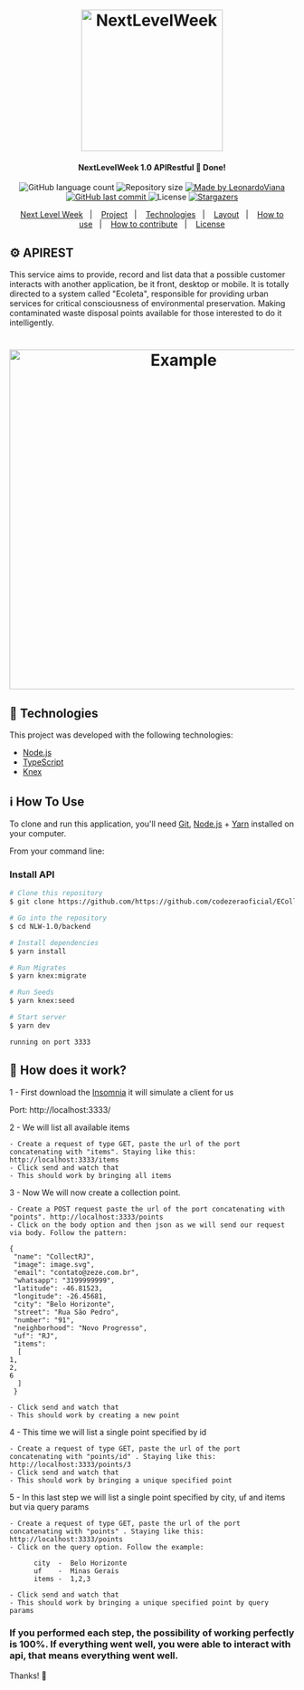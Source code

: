 
<h1 align="center">
    <img alt="NextLevelWeek" title="#NextLevelWeek" src="https://upload.wikimedia.org/wikipedia/commons/thumb/d/d9/Node.js_logo.svg/1200px-Node.js_logo.svg.png" width="250px" />
</h1>

<h4 align="center"> 
	 NextLevelWeek 1.0 APIRestful 🚀 Done! 
</h4>
<p align="center">
  <img alt="GitHub language count" src="https://img.shields.io/github/languages/count/codezeraoficial/ECollect?color=%2304D361">

  <img alt="Repository size" src="https://img.shields.io/github/repo-size/codezeraoficial/ECollect">
	
  <a href="https://www.linkedin.com/in/leonardo-rviana/">
    <img alt="Made by LeonardoViana" src="https://img.shields.io/badge/made%20by-LeonardoViana-%2304D361">
  </a>

  <a href="https://github.com/codezeraoficial/ECollect/commits/master">
    <img alt="GitHub last commit" src="https://img.shields.io/github/last-commit/codezeraoficial/ECollect">
  </a>

  <img alt="License" src="https://img.shields.io/badge/license-MIT-brightgreen">
   <a href="https://github.com/codezeraoficial/ECollect/stargazers">
    <img alt="Stargazers" src="https://img.shields.io/github/stars/codezeraoficial/ECollect?style=social">
  </a>
</p>

<p align="center">
  <a href="#-nlw">Next Level Week</a>&nbsp;&nbsp;&nbsp;|&nbsp;&nbsp;&nbsp;
  <a href="#-project">Project</a>&nbsp;&nbsp;&nbsp;|&nbsp;&nbsp;&nbsp;
  <a href="#rocket-Technologies">Technologies</a>&nbsp;&nbsp;&nbsp;|&nbsp;&nbsp;&nbsp;
  <a href="#-layout">Layout</a>&nbsp;&nbsp;&nbsp;|&nbsp;&nbsp;&nbsp;
  <a href="#-how-to-use">How to use</a>&nbsp;&nbsp;&nbsp;|&nbsp;&nbsp;&nbsp;
  <a href="#-how-to-contribute">How to contribute</a>&nbsp;&nbsp;&nbsp;|&nbsp;&nbsp;&nbsp;
  <a href="#memo-license">License</a>
</p>



## :gear: APIREST

This service aims to provide, record and list data that a possible customer interacts with another application, be it front, desktop or mobile.
It is totally directed to a system called "Ecoleta", responsible for providing urban services for critical consciousness of environmental preservation. Making contaminated waste disposal points available for those interested to do it intelligently.

<h1 align="center">
    <img alt="Example" title="Example" src="https://peerbits-wpengine.netdna-ssl.com/wp-content/uploads/2019/10/rest-api-code-main.png" width="600px" />
</h1>


## :rocket: Technologies

This project was developed with the following technologies:

- [Node.js][nodejs]
- [TypeScript][typescript]
- [Knex][knex]



## :information_source: How To Use

To clone and run this application, you'll need [Git](https://git-scm.com), [Node.js][nodejs] + [Yarn][yarn] installed on your computer.

From your command line:

### Install API 

```bash
# Clone this repository
$ git clone https://github.com/https://github.com/codezeraoficial/ECollect.git

# Go into the repository
$ cd NLW-1.0/backend

# Install dependencies
$ yarn install

# Run Migrates
$ yarn knex:migrate

# Run Seeds
$ yarn knex:seed

# Start server
$ yarn dev

running on port 3333
```

## :battery: How does it work? 


1 - First download the [Insomnia][insomnia] it will simulate a client for us

Port: http://localhost:3333/


2 -  We will list all available items

    - Create a request of type GET, paste the url of the port concatenating with "items". Staying like this: http://localhost:3333/items
    - Click send and watch that
    - This should work by bringing all items

3 - Now We will now create a collection point.

    - Create a POST request paste the url of the port concatenating with "points". http://localhost:3333/points
    - Click on the body option and then json as we will send our request via body. Follow the pattern:

    {
     "name": "CollectRJ",
     "image": image.svg",
     "email": "contato@zeze.com.br",
     "whatsapp": "3199999999",
     "latitude": -46.81523,
     "longitude": -26.45681,
     "city": "Belo Horizonte",
     "street": "Rua São Pedro",
     "number": "91",
     "neighborhood": "Novo Progresso",
     "uf": "RJ",
     "items": 
      [
	1,
	2,
	6
      ]
     }

    - Click send and watch that
    - This should work by creating a new point

4 - This time we will list a single point specified by id

    - Create a request of type GET, paste the url of the port concatenating with "points/id" . Staying like this: http://localhost:3333/points/3
    - Click send and watch that
    - This should work by bringing a unique specified point

5 - In this last step we will list a single point specified by city, uf and items but via query params

    - Create a request of type GET, paste the url of the port concatenating with "points" . Staying like this: http://localhost:3333/points
    - Click on the query option. Follow the example:

          city  -  Belo Horizonte
          uf    -  Minas Gerais
          items -  1,2,3

    - Click send and watch that
    - This should work by bringing a unique specified point by query params


### If you performed each step, the possibility of working perfectly is 100%. If everything went well, you were able to interact with api, that means everything went well.

Thanks! :metal:

[nodejs]: https://nodejs.org/
[typescript]: https://www.typescriptlang.org/
[yarn]: https://yarnpkg.com/
[vs]: https://code.visualstudio.com/
[vceditconfig]: https://marketplace.visualstudio.com/items?itemName=EditorConfig.EditorConfig
[vceslint]: https://marketplace.visualstudio.com/items?itemName=dbaeumer.vscode-eslint
[prettier]: https://marketplace.visualstudio.com/items?itemName=esbenp.prettier-vscode
[knex]: http://knexjs.org/
[insomnia]: https://insomnia.rest/
